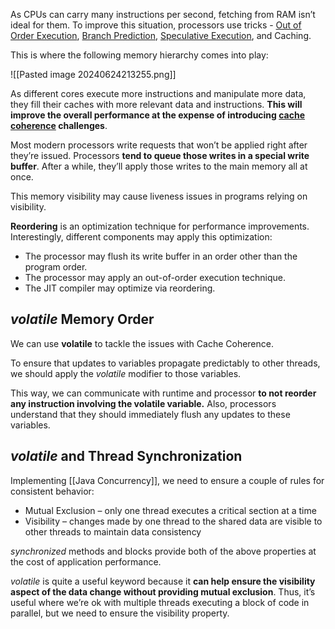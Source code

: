 As CPUs can carry many instructions per second, fetching from RAM isn’t ideal for them. To improve this situation, processors use tricks - [Out of Order Execution](https://en.wikipedia.org/wiki/Out-of-order_execution), [Branch Prediction](https://en.wikipedia.org/wiki/Branch_predictor), [Speculative Execution](https://en.wikipedia.org/wiki/Speculative_execution), and Caching.

This is where the following memory hierarchy comes into play:

![[Pasted image 20240624213255.png]]

As different cores execute more instructions and manipulate more data, they fill their caches with more relevant data and instructions. **This will improve the overall performance at the expense of introducing [cache coherence](https://en.wikipedia.org/wiki/Cache_coherence) challenges**.

Most modern processors write requests that won’t be applied right after they’re issued. Processors **tend to queue those writes in a special write buffer**. After a while, they’ll apply those writes to the main memory all at once.

This memory visibility may cause liveness issues in programs relying on visibility.

**Reordering** is an optimization technique for performance improvements. Interestingly, different components may apply this optimization:

- The processor may flush its write buffer in an order other than the program order.
- The processor may apply an out-of-order execution technique.
- The JIT compiler may optimize via reordering.
## _volatile_ Memory Order

We can use **volatile** to tackle the issues with Cache Coherence.

To ensure that updates to variables propagate predictably to other threads, we should apply the _volatile_ modifier to those variables.

This way, we can communicate with runtime and processor **to not reorder any instruction involving the volatile variable.** Also, processors understand that they should immediately flush any updates to these variables.
## _volatile_ and Thread Synchronization

Implementing [[Java Concurrency]], we need to ensure a couple of rules for consistent behavior:

- Mutual Exclusion – only one thread executes a critical section at a time
- Visibility – changes made by one thread to the shared data are visible to other threads to maintain data consistency

_synchronized_ methods and blocks provide both of the above properties at the cost of application performance.

_volatile_ is quite a useful keyword because it **can help ensure the visibility aspect of the data change without providing mutual exclusion**. Thus, it’s useful where we’re ok with multiple threads executing a block of code in parallel, but we need to ensure the visibility property.



